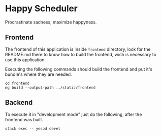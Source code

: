 # Happy Scheduler

Procrastinate sadness, maximize happyness.

## Frontend

The frontend of this application is inside `frontend` directory, look for the
README.md there to know how to build the frontend, wich is necessary to use
this application.

Executing the following commands should build the frontend and put it's bundle's
where they are needed.

    cd frontend
    ng build --output-path ../static/frontend

## Backend

To execute it in "development mode" just do the following, after the frontend was
built.

    stack exec -- yesod devel
